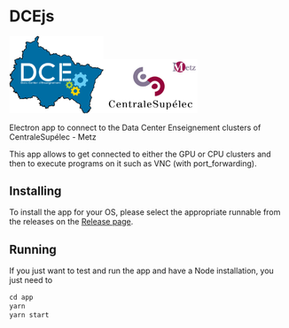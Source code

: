 # DCEjs

<img src="https://github.com/jeremyfix/dcejs/blob/main/app/dce-coul.png?raw=true" width="170"><img src="https://github.com/jeremyfix/dcejs/blob/main/app/cs.png?raw=true" width="170">

Electron app to connect to the Data Center Enseignement clusters of CentraleSupélec - Metz

This app allows to get connected to either the GPU or CPU clusters and then to execute programs on it such as VNC (with port_forwarding). 

## Installing

To install the app for your OS, please select the appropriate runnable from the releases on the [Release page](https://github.com/jeremyfix/dcejs/releases).

## Running

If you just want to test and run the app and have a Node installation, you just need to

	cd app
	yarn
	yarn start

